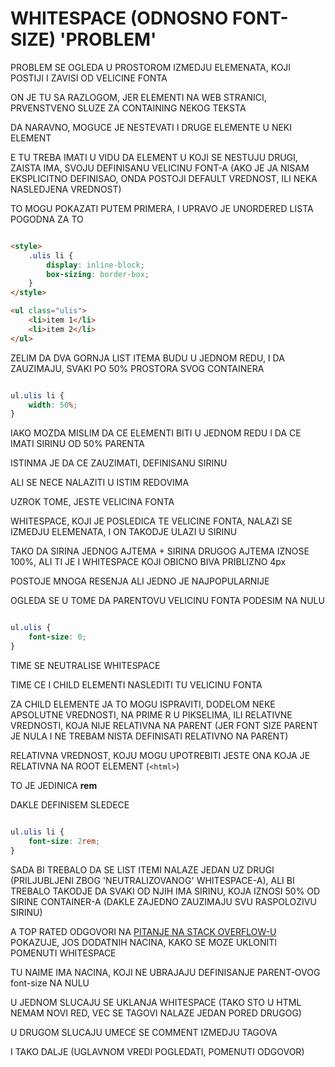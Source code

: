 # WHITESPACE (ODNOSNO FONT-SIZE) 'PROBLEM'

PROBLEM SE OGLEDA U PROSTOROM IZMEDJU ELEMENATA, KOJI POSTIJI I ZAVISI OD VELICINE FONTA

ON JE TU SA RAZLOGOM, JER ELEMENTI NA WEB STRANICI, PRVENSTVENO SLUZE ZA CONTAINING NEKOG TEKSTA

DA NARAVNO, MOGUCE JE NESTEVATI I DRUGE ELEMENTE U NEKI ELEMENT

E TU TREBA IMATI U VIDU DA ELEMENT U KOJI SE NESTUJU DRUGI, ZAISTA IMA, SVOJU DEFINISANU VELICINU FONT-A (AKO JE JA NISAM EKSPLICITNO DEFINISAO, ONDA POSTOJI DEFAULT VREDNOST, ILI NEKA NASLEDJENA VREDNOST)

TO MOGU POKAZATI PUTEM PRIMERA, I UPRAVO JE UNORDERED LISTA POGODNA ZA TO

```HTML

<style>
    .ulis li {
        display: inline-block;
        box-sizing: border-box;
    }
</style>

<ul class="ulis">
    <li>item 1</li>
    <li>item 2</li>
</ul>


```

ZELIM DA DVA GORNJA LIST ITEMA BUDU U JEDNOM REDU, I DA ZAUZIMAJU, SVAKI PO 50% PROSTORA SVOG CONTAINERA

```CSS

ul.ulis li {
    width: 50%;
}

```

IAKO MOZDA MISLIM DA CE ELEMENTI BITI U JEDNOM REDU I DA CE IMATI SIRINU OD 50% PARENTA

ISTINMA JE DA CE ZAUZIMATI, DEFINISANU SIRINU

ALI SE NECE NALAZITI U ISTIM REDOVIMA

UZROK TOME, JESTE VELICINA FONTA

WHITESPACE, KOJI JE POSLEDICA TE VELICINE FONTA, NALAZI SE IZMEDJU ELEMENATA, I ON TAKODJE ULAZI U SIRINU

TAKO DA SIRINA JEDNOG AJTEMA + SIRINA DRUGOG AJTEMA IZNOSE 100%, ALI TI JE I WHITESPACE KOJI OBICNO BIVA PRIBLIZNO 4px

POSTOJE MNOGA RESENJA ALI JEDNO JE NAJPOPULARNIJE

OGLEDA SE U TOME DA PARENTOVU VELICINU FONTA PODESIM NA NULU

```CSS

ul.ulis {
    font-size: 0;
}

```

TIME SE NEUTRALISE WHITESPACE

TIME CE I CHILD ELEMENTI NASLEDITI TU VELICINU FONTA

ZA CHILD ELEMENTE JA TO MOGU ISPRAVITI, DODELOM NEKE APSOLUTNE VREDNOSTI, NA PRIME R U PIKSELIMA, ILI RELATIVNE VREDNOSTI, KOJA NIJE RELATIVNA NA PARENT (JER FONT SIZE PARENT JE NULA I NE TREBAM NISTA DEFINISATI RELATIVNO NA PARENT)

RELATIVNA VREDNOST, KOJU MOGU UPOTREBITI JESTE ONA KOJA JE RELATIVNA NA ROOT ELEMENT (`<html>`)

TO JE JEDINICA **rem**

DAKLE DEFINISEM SLEDECE

```CSS

ul.ulis li {
    font-size: 2rem;
}

```

SADA BI TREBALO DA SE LIST ITEMI NALAZE JEDAN UZ DRUGI (PRILJUBLJENI ZBOG 'NEUTRALIZOVANOG' WHITESPACE-A), ALI BI TREBALO TAKODJE DA SVAKI OD NJIH IMA SIRINU, KOJA IZNOSI 50% OD SIRINE CONTAINER-A (DAKLE ZAJEDNO ZAUZIMAJU SVU RASPOLOZIVU SIRINU)

A TOP RATED ODGOVORI NA [PITANJE NA STACK OVERFLOW-U](https://stackoverflow.com/questions/18262300/two-inline-block-elements-each-50-wide-do-not-fit-side-by-side-in-a-single-ro) POKAZUJE, JOS DODATNIH NACINA, KAKO SE MOZE UKLONITI POMENUTI WHITESPACE

TU NAIME IMA NACINA, KOJI NE UBRAJAJU DEFINISANJE PARENT-OVOG font-size NA NULU

U JEDNOM SLUCAJU SE UKLANJA WHITESPACE (TAKO STO U HTML NEMAM NOVI RED, VEC SE TAGOVI NALAZE JEDAN PORED DRUGOG)

U DRUGOM SLUCAJU UMECE SE COMMENT IZMEDJU TAGOVA

I TAKO DALJE (UGLAVNOM VREDI POGLEDATI, POMENUTI ODGOVOR)